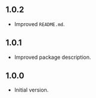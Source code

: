 ## 1.0.2

- Improved `README.md`.

## 1.0.1

- Improved package description.

## 1.0.0

- Initial version.
